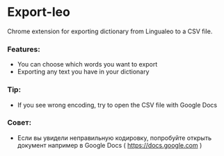 # Export-leo
Chrome extension for exporting dictionary from Lingualeo to a CSV file.

### Features:
- You can choose which words you want to export
- Exporting any text you have in your dictionary

### Tip:
- If you see wrong encoding, try to open the CSV file with Google Docs

### Совет:
- Если вы увидели неправильную кодировку, попробуйте открыть документ например в Google Docs ( https://docs.google.com )
